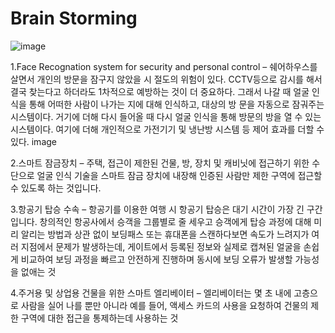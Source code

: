 # Brain Storming
 
![image](https://user-images.githubusercontent.com/96435960/202132904-d90dc7d5-eb2b-4054-9ede-aec3b8bb3253.png)


1.Face Recognation system for security and personal control – 쉐어하우스를 살면서 개인의 방문을 잠구지 않았을 시 절도의 위험이 있다. CCTV등으로 감시를 해서 결국 찾는다고 하더라도 1차적으로 예방하는 것이 더 중요하다. 그래서 나갈 때 얼굴 인식을 통해 어떠한 사람이 나가는 지에 대해 인식하고, 대상의 방 문을 자동으로 잠궈주는 시스템이다. 거기에 더해 다시 들어올 때 다시 얼굴 인식을 통해 방문의 방을 열 수 있는 시스템이다. 여기에 더해 개인적으로 가전기기 및 냉난방 시스템 등 제어 효과를 더할 수 있다. image

2.스마트 잠금장치 – 주택, 접근이 제한된 건물, 방, 장치 및 캐비닛에 접근하기 위한 수단으로 얼굴 인식 기술을 스마트 잠금 장치에 내장해 인증된 사람만 제한 구역에 접근할 수 있도록 하는 것입니다.

3.항공기 탑승 수속 – 항공기를 이용한 여행 시 항공기 탑승은 대기 시간이 가장 긴 구간입니다. 창의적인 항공사에서 승객을 그룹별로 줄 세우고 승객에게 탑승 과정에 대해 미리 알리는 방법과 상관 없이 보딩패스 또는 휴대폰을 스캔하다보면 속도가 느려지가 여러 지점에서 문제가 발생하는데, 게이트에서 등록된 정보와 실제로 캡쳐된 얼굴을 손쉽게 비교하여 보딩 과정을 빠르고 안전하게 진행하며 동시에 보딩 오류가 발생할 가능성을 없애는 것

4.주거용 및 상업용 건물을 위한 스마트 엘리베이터 – 엘리베이터는 몇 초 내에 고층으로 사람을 실어 나를 뿐만 아니라 예를 들어, 액세스 카드의 사용을 요청하여 건물의 제한 구역에 대한 접근을 통제하는데 사용하는 것
